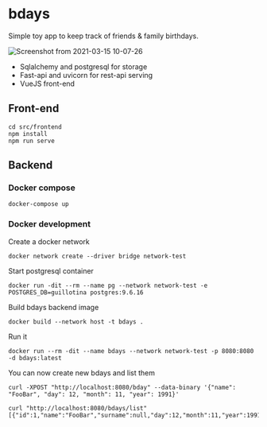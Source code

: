 
# bdays

Simple toy app to keep track of friends & family birthdays.

![Screenshot from 2021-03-15 10-07-26](https://user-images.githubusercontent.com/11825427/111129387-53976d00-8576-11eb-8d76-756732c09881.png)

- Sqlalchemy and postgresql for storage
- Fast-api and uvicorn for rest-api serving
- VueJS front-end

## Front-end

```
cd src/frontend
npm install
npm run serve
```

## Backend

### Docker compose

```
docker-compose up
```

### Docker development

Create a docker network
```
docker network create --driver bridge network-test
```

Start postgresql container
```
docker run -dit --rm --name pg --network network-test -e POSTGRES_DB=guillotina postgres:9.6.16
```

Build bdays backend image
```
docker build --network host -t bdays .
```

Run it

```
docker run --rm -dit --name bdays --network network-test -p 8080:8080 -d bdays:latest
```

You can now create new bdays and list them

```
curl -XPOST "http://localhost:8080/bday" --data-binary '{"name": "FooBar", "day": 12, "month": 11, "year": 1991}'

curl "http://localhost:8080/bdays/list"
[{"id":1,"name":"FooBar","surname":null,"day":12,"month":11,"year":1991}]
```
